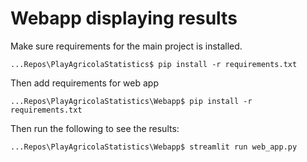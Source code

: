 # Webapp displaying results

Make sure requirements for the main project is installed.

```
...Repos\PlayAgricolaStatistics$ pip install -r requirements.txt 
```

Then add requirements for web app 
```
...Repos\PlayAgricolaStatistics\Webapp$ pip install -r requirements.txt 
```

Then run the following to see the results:
```
...Repos\PlayAgricolaStatistics\Webapp$ streamlit run web_app.py
```